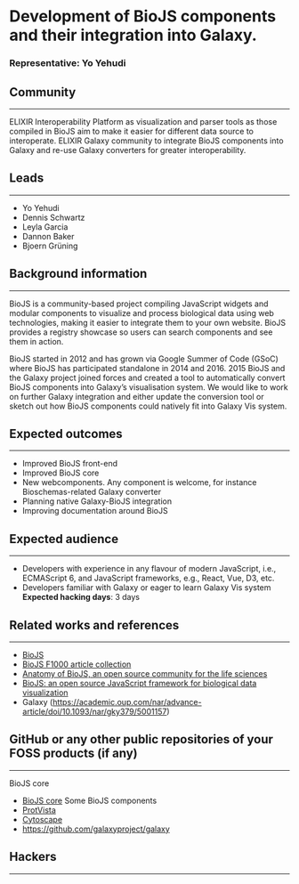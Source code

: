 # Development of BioJS components and their integration into Galaxy.

### Representative: Yo Yehudi

## Community
---

ELIXIR Interoperability Platform as visualization and parser tools as those compiled in BioJS aim to make it easier for different data source to interoperate. ELIXIR Galaxy community to integrate BioJS components into Galaxy and re-use Galaxy converters for greater interoperability.

## Leads
---
- Yo Yehudi 
- Dennis Schwartz 
- Leyla Garcia 
- Dannon Baker 
- Bjoern Grüning 

## Background information
---
BioJS is a community-based project compiling JavaScript widgets and modular components to visualize and process biological data using web technologies, making it easier to integrate them to your own website. BioJS provides a registry showcase so users can search components and see them in action. 

BioJS started in 2012 and has grown via Google Summer of Code (GSoC) where BioJS has participated standalone in 2014 and 2016. 2015 BioJS and the Galaxy project joined forces and created a tool to automatically convert BioJS components into Galaxy’s visualisation system. We would like to work on further Galaxy integration and either update the conversion tool or sketch out how BioJS components could natively fit into Galaxy Vis system.


## Expected outcomes
---

- Improved BioJS front-end
- Improved BioJS core
- New webcomponents. Any component is welcome, for instance
Bioschemas-related
Galaxy converter
- Planning native Galaxy-BioJS integration
- Improving documentation around BioJS


## Expected audience
---

- Developers with experience in any flavour of modern JavaScript, i.e., ECMAScript 6, and JavaScript frameworks, e.g., React, Vue, D3, etc.
- Developers familiar with Galaxy or eager to learn Galaxy Vis system
**Expected hacking days**: 3 days

## Related works and references
---

- [BioJS](https://biojs.net/) 
- [BioJS F1000 article collection](https://f1000research.com/collections/BioJS) 
- [Anatomy of BioJS, an open source community for the life sciences](https://www.ncbi.nlm.nih.gov/pmc/articles/PMC4495654/)
- [BioJS: an open source JavaScript framework for biological data visualization](https://www.ncbi.nlm.nih.gov/pubmed/23435069)
- Galaxy (https://academic.oup.com/nar/advance-article/doi/10.1093/nar/gky379/5001157)

## GitHub or any other public repositories of your FOSS products (if any)
---

BioJS core
- [BioJS core](https://github.com/biojs/biojs)
Some BioJS components
- [ProtVista](https://github.com/ebi-uniprot/ProtVista)
- [Cytoscape](https://github.com/cytoscape/cytoscape.js)
- https://github.com/galaxyproject/galaxy

## Hackers
---

